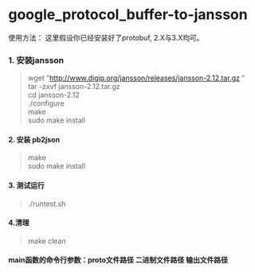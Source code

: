 # google_protocol_buffer-to-jansson

使用方法：
这里假设你已经安装好了protobuf, 2.X与3.X均可。
### 1. 安装jansson
 >wget "http://www.digip.org/jansson/releases/jansson-2.12.tar.gz "  
 >tar -zxvf jansson-2.12.tar.gz  
 >cd jansson-2.12  
 >./configure  
 >make    
 >sudo make install  

#### 2. 安装 pb2json
 >make   
 >sudo make install  

#### 3. 测试运行
 >./runtest.sh

#### 4.清理
 >make clean


#### main函数的命令行参数：proto文件路径 二进制文件路径  输出文件路径
